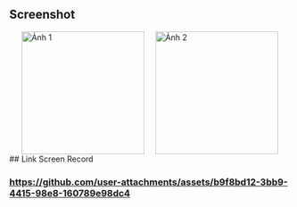 ## Screenshot
<div style="display: flex; justify-content: center; gap: 20px;">
  <img src="https://github.com/user-attachments/assets/6dc5200f-9399-457f-931e-7716299f08c2" alt="Ảnh 1" width="220" />
  <img src="https://github.com/user-attachments/assets/5180af1f-be41-40e4-8b31-61a3b3a766bb" alt="Ảnh 2" width="220" />
</div>
## Link Screen Record

### https://github.com/user-attachments/assets/b9f8bd12-3bb9-4415-98e8-160789e98dc4
